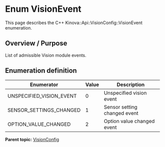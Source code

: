 # Enum VisionEvent

This page describes the C++ Kinova::Api::VisionConfig::VisionEvent enumeration.

## Overview / Purpose

List of admissible Vision module events.

## Enumeration definition

|Enumerator|Value|Description|
|----------|-----|-----------|
|UNSPECIFIED\_VISION\_EVENT|0|Unspecified vision event|
|SENSOR\_SETTINGS\_CHANGED|1|Sensor setting changed event|
|OPTION\_VALUE\_CHANGED|2|Option value changed event|

**Parent topic:** [VisionConfig](../references/summary_VisionConfig.md)


